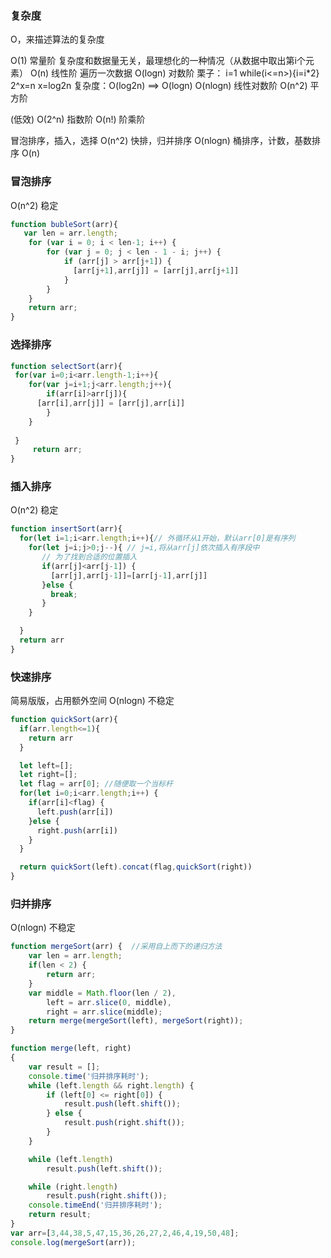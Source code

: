 ### 复杂度
O，来描述算法的复杂度

O(1) 常量阶  复杂度和数据量无关，最理想化的一种情况（从数据中取出第i个元素）
O(n) 线性阶   遍历一次数据
O(logn) 对数阶  栗子： i=1 while(i<=n>){i=i*2}   2^x=n x=log2n  复杂度：O(log2n) ==> O(logn)
O(nlogn) 线性对数阶
O(n^2) 平方阶

(低效)
O(2^n) 指数阶
O(n!) 阶乘阶


冒泡排序，插入，选择 O(n^2) 
快排，归并排序  O(nlogn)
桶排序，计数，基数排序 O(n)


### 冒泡排序

O(n^2)   稳定


```js
function bubleSort(arr){
   var len = arr.length;
    for (var i = 0; i < len-1; i++) {
        for (var j = 0; j < len - 1 - i; j++) {
            if (arr[j] > arr[j+1]) {        
              [arr[j+1],arr[j]] = [arr[j],arr[j+1]]
            }
        }
    }
    return arr;
}
```


### 选择排序
```js
function selectSort(arr){
 for(var i=0;i<arr.length-1;i++){
 	for(var j=i+1;j<arr.length;j++){
 		if(arr[i]>arr[j]){
      [arr[i],arr[j]] = [arr[j],arr[i]]
 		}
 	}		
 	
 }
	 return arr;
}

```


### 插入排序

O(n^2) 稳定

```js
function insertSort(arr){
  for(let i=1;i<arr.length;i++){// 外循环从1开始，默认arr[0]是有序列
    for(let j=i;j>0;j--){ // j=i,将从arr[j]依次插入有序段中
       // 为了找到合适的位置插入
       if(arr[j]<arr[j-1]) {
         [arr[j],arr[j-1]]=[arr[j-1],arr[j]]
       }else {
         break;
       }
    }

  }
  return arr
}
```


### 快速排序
 简易版版，占用额外空间   O(nlogn) 不稳定

```js
function quickSort(arr){
  if(arr.length<=1){
    return arr
  }

  let left=[];
  let right=[];
  let flag = arr[0]; //随便取一个当标杆
  for(let i=0;i<arr.length;i++) {
    if(arr[i]<flag) {
      left.push(arr[i])
    }else {
      right.push(arr[i])
    }
  }

  return quickSort(left).concat(flag,quickSort(right))
}
```

### 归并排序
O(nlogn) 不稳定

```js
function mergeSort(arr) {  //采用自上而下的递归方法
    var len = arr.length;
    if(len < 2) {
        return arr;
    }
    var middle = Math.floor(len / 2),
        left = arr.slice(0, middle),
        right = arr.slice(middle);
    return merge(mergeSort(left), mergeSort(right));
}

function merge(left, right)
{
    var result = [];
    console.time('归并排序耗时');
    while (left.length && right.length) {
        if (left[0] <= right[0]) {
            result.push(left.shift());
        } else {
            result.push(right.shift());
        }
    }

    while (left.length)
        result.push(left.shift());

    while (right.length)
        result.push(right.shift());
    console.timeEnd('归并排序耗时');
    return result;
}
var arr=[3,44,38,5,47,15,36,26,27,2,46,4,19,50,48];
console.log(mergeSort(arr));
```



